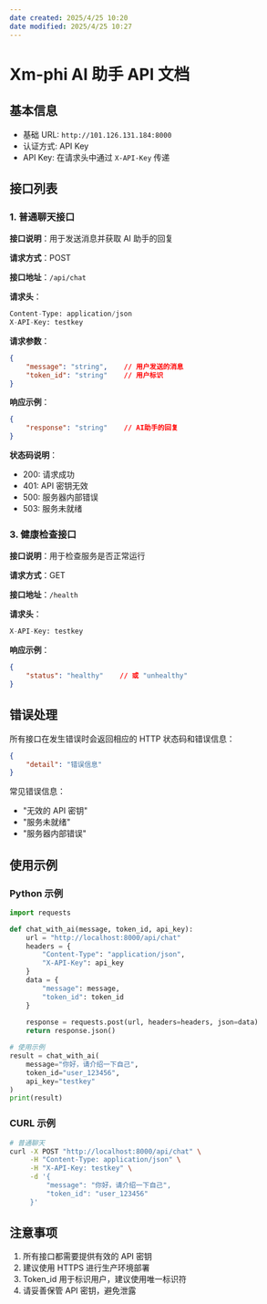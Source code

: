 ```yaml
---
date created: 2025/4/25 10:20
date modified: 2025/4/25 10:27
---
```

# Xm-phi AI 助手 API 文档

## 基本信息

- 基础 URL: `http://101.126.131.184:8000`
- 认证方式: API Key
- API Key: 在请求头中通过 `X-API-Key` 传递

## 接口列表

### 1. 普通聊天接口

**接口说明**：用于发送消息并获取 AI 助手的回复

**请求方式**：POST

**接口地址**：`/api/chat`

**请求头**：

```python
Content-Type: application/json
X-API-Key: testkey
```

**请求参数**：

```json
{
    "message": "string",    // 用户发送的消息
    "token_id": "string"    // 用户标识
}
```

**响应示例**：

```json
{
    "response": "string"    // AI助手的回复
}
```

**状态码说明**：
- 200: 请求成功
- 401: API 密钥无效
- 500: 服务器内部错误
- 503: 服务未就绪

### 3. 健康检查接口

**接口说明**：用于检查服务是否正常运行

**请求方式**：GET

**接口地址**：`/health`

**请求头**：

```python
X-API-Key: testkey
```

**响应示例**：

```json
{
    "status": "healthy"    // 或 "unhealthy"
}
```

## 错误处理

所有接口在发生错误时会返回相应的 HTTP 状态码和错误信息：

```json
{
    "detail": "错误信息"
}
```

常见错误信息：

- "无效的 API 密钥"
- "服务未就绪"
- "服务器内部错误"

## 使用示例

### Python 示例

```python
import requests

def chat_with_ai(message, token_id, api_key):
    url = "http://localhost:8000/api/chat"
    headers = {
        "Content-Type": "application/json",
        "X-API-Key": api_key
    }
    data = {
        "message": message,
        "token_id": token_id
    }
    
    response = requests.post(url, headers=headers, json=data)
    return response.json()

# 使用示例
result = chat_with_ai(
    message="你好，请介绍一下自己",
    token_id="user_123456",
    api_key="testkey"
)
print(result)
```

### CURL 示例

```bash
# 普通聊天
curl -X POST "http://localhost:8000/api/chat" \
     -H "Content-Type: application/json" \
     -H "X-API-Key: testkey" \
     -d '{
         "message": "你好，请介绍一下自己",
         "token_id": "user_123456"
     }'
```

## 注意事项

1. 所有接口都需要提供有效的 API 密钥
2. 建议使用 HTTPS 进行生产环境部署
3. Token_id 用于标识用户，建议使用唯一标识符
4. 请妥善保管 API 密钥，避免泄露
